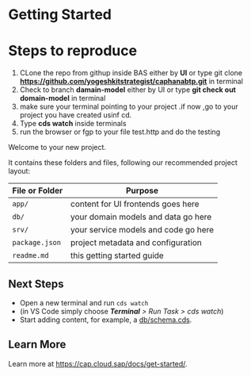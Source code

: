 # Getting Started

# Steps to reproduce
1. CLone the repo from githup inside BAS either by **UI** or type git clone **https://github.com/yogeshkitstrategist/caphanabtp.git** in terminal
2. Check to branch **damain-model**  either by UI or type **git check out domain-model** in terminal 
3. make sure your terminal pointing to your project .if now ,go to your project you have created usinf cd<project name>.
4. Type **cds watch** inside terminals
5. run the browser or fgp to your file test.http and do the testing 




Welcome to your new project.

It contains these folders and files, following our recommended project layout:

File or Folder | Purpose
---------|----------
`app/` | content for UI frontends goes here
`db/` | your domain models and data go here
`srv/` | your service models and code go here
`package.json` | project metadata and configuration
`readme.md` | this getting started guide


## Next Steps

- Open a new terminal and run `cds watch`
- (in VS Code simply choose _**Terminal** > Run Task > cds watch_)
- Start adding content, for example, a [db/schema.cds](db/schema.cds).


## Learn More

Learn more at https://cap.cloud.sap/docs/get-started/.
